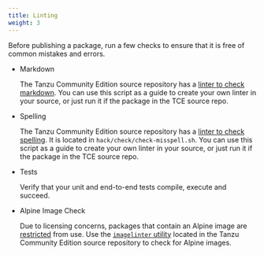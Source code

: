 ```yaml
---
title: Linting
weight: 3
---
```


Before publishing a package, run a few checks to ensure that it is free of common mistakes and errors.

* Markdown

   The Tanzu Community Edition source repository has a [linter to check markdown](https://github.com/vmware-tanzu/community-edition/tree/main/hack/check/check-mdlint.sh). You can use this script as a guide to create your own linter in your source, or just run it if the package in the TCE source repo.

* Spelling

  The Tanzu Community Edition source repository has a [linter to check spelling](https://github.com/vmware-tanzu/community-edition/tree/main/hack/check/check-misspell.sh). It is located in `hack/check/check-misspell.sh`. You can use this script as a guide to create your own linter in your source, or just run it if the package in the TCE source repo.

* Tests

   Verify that your unit and end-to-end tests compile, execute and succeed.

* Alpine Image Check

   Due to licensing concerns, packages that contain an Alpine image are [restricted](../restrictions) from use. Use the [`imagelinter` utility](https://github.com/vmware-tanzu/community-edition/tree/main/hack/imagelinter) located in the Tanzu Community Edition source repository to check for Alpine images.

